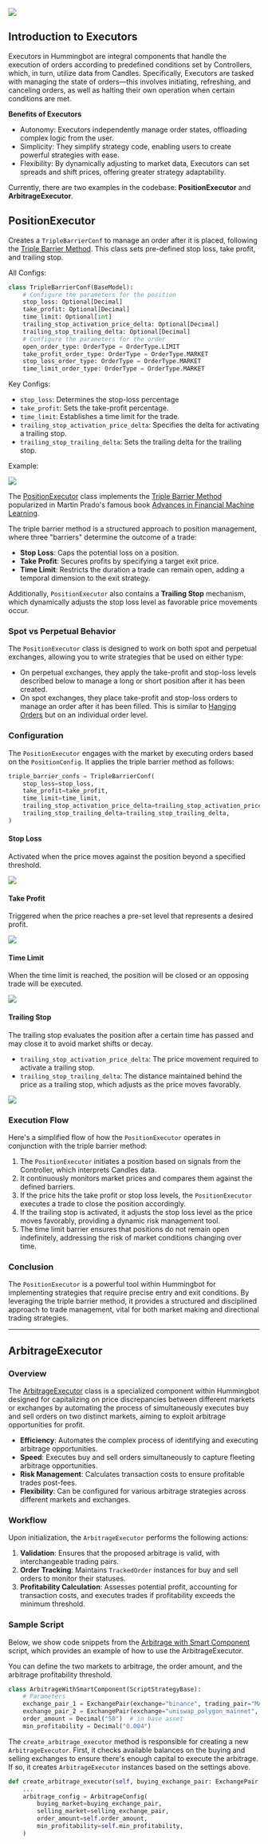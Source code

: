 ![](../diagrams/5.png)

## Introduction to Executors

Executors in Hummingbot are integral components that handle the execution of orders according to predefined conditions set by Controllers, which, in turn, utilize data from Candles. Specifically, Executors are tasked with managing the state of orders—this involves initiating, refreshing, and canceling orders, as well as halting their own operation when certain conditions are met.

**Benefits of Executors**

* Autonomy: Executors independently manage order states, offloading complex logic from the user.
* Simplicity: They simplify strategy code, enabling users to create powerful strategies with ease.
* Flexibility: By dynamically adjusting to market data, Executors can set spreads and shift prices, offering greater strategy adaptability.

Currently, there are two examples in the codebase: **PositionExecutor** and **ArbitrageExecutor**.

## PositionExecutor

Creates a `TripleBarrierConf` to manage an order after it is placed, following the [Triple Barrier Method](https://www.mlfinlab.com/en/latest/labeling/tb_meta_labeling.html). This class sets pre-defined stop loss, take profit, and trailing stop.

All Configs:

```python
class TripleBarrierConf(BaseModel):
    # Configure the parameters for the position
    stop_loss: Optional[Decimal]
    take_profit: Optional[Decimal]
    time_limit: Optional[int]
    trailing_stop_activation_price_delta: Optional[Decimal]
    trailing_stop_trailing_delta: Optional[Decimal]
    # Configure the parameters for the order
    open_order_type: OrderType = OrderType.LIMIT
    take_profit_order_type: OrderType = OrderType.MARKET
    stop_loss_order_type: OrderType = OrderType.MARKET
    time_limit_order_type: OrderType = OrderType.MARKET
```

Key Configs:

- `stop_loss`: Determines the stop-loss percentage
- `take_profit`: Sets the take-profit percentage.
- `time_limit`:  Establishes a time limit for the trade.
- `trailing_stop_activation_price_delta`: Specifies the delta for activating a trailing stop.
- `trailing_stop_trailing_delta`: Sets the trailing delta for the trailing stop.

Example:

![](./triple_barrier.png)

The [PositionExecutor](https://github.com/hummingbot/hummingbot/blob/13aab912ea297a70e52f560cc7239400a1204aa6/hummingbot/smart_components/executors/position_executor/position_executor.py) class implements the [Triple Barrier Method](https://www.mlfinlab.com/en/latest/labeling/tb_meta_labeling.html) popularized in Martin Prado's famous book [Advances in Financial Machine Learning](https://www.wiley.com/en-us/Advances+in+Financial+Machine+Learning-p-9781119482086).

The triple barrier method is a structured approach to position management, where three "barriers" determine the outcome of a trade:

* **Stop Loss**: Caps the potential loss on a position.
* **Take Profit**: Secures profits by specifying a target exit price.
* **Time Limit**: Restricts the duration a trade can remain open, adding a temporal dimension to the exit strategy.

Additionally, `PositionExecutor` also contains a **Trailing Stop** mechanism, which dynamically adjusts the stop loss level as favorable price movements occur.


### Spot vs Perpetual Behavior
 
The `PositionExecutor` class is designed to work on both spot and perpetual exchanges, allowing you to write strategies that be used on either type:

* On perpetual exchanges, they apply the take-profit and stop-loss levels described below to manage a long or short position after it has been created.
* On spot exchanges, they place take-profit and stop-loss orders to manage an order after it has been filled. This is similar to [Hanging Orders](/strategy-configs/hanging-orders/) but on an individual order level.


### Configuration

The `PositionExecutor` engages with the market by executing orders based on the `PositionConfig`. It applies the triple barrier method as follows:

```python
triple_barrier_confs = TripleBarrierConf(
    stop_loss=stop_loss,
    take_profit=take_profit,
    time_limit=time_limit,
    trailing_stop_activation_price_delta=trailing_stop_activation_price_delta,
    trailing_stop_trailing_delta=trailing_stop_trailing_delta,
)
```

#### Stop Loss

Activated when the price moves against the position beyond a specified threshold.

![](./stop_loss.png)



#### Take Profit

Triggered when the price reaches a pre-set level that represents a desired profit.

![](./take_profit.png)


#### Time Limit

When the time limit is reached, the position will be closed or an opposing trade will be executed.

![](./time_limit.png)

#### Trailing Stop

The trailing stop evaluates the position after a certain time has passed and may close it to avoid market shifts or decay.

- `trailing_stop_activation_price_delta`: The price movement required to activate a trailing stop.
- `trailing_stop_trailing_delta`: The distance maintained behind the price as a trailing stop, which adjusts as the price moves favorably.

![](./trailing_stop.png)


### Execution Flow

Here's a simplified flow of how the `PositionExecutor` operates in conjunction with the triple barrier method:

1. The `PositionExecutor` initiates a position based on signals from the Controller, which interprets Candles data.
2. It continuously monitors market prices and compares them against the defined barriers.
3. If the price hits the take profit or stop loss levels, the `PositionExecutor` executes a trade to close the position accordingly.
4. If the trailing stop is activated, it adjusts the stop loss level as the price moves favorably, providing a dynamic risk management tool.
5. The time limit barrier ensures that positions do not remain open indefinitely, addressing the risk of market conditions changing over time.

### Conclusion

The `PositionExecutor` is a powerful tool within Hummingbot for implementing strategies that require precise entry and exit conditions. By leveraging the triple barrier method, it provides a structured and disciplined approach to trade management, vital for both market making and directional trading strategies.

---

## ArbitrageExecutor

### Overview

The [ArbitrageExecutor](https://github.com/hummingbot/hummingbot/blob/13aab912ea297a70e52f560cc7239400a1204aa6/hummingbot/smart_components/executors/arbitrage_executor/arbitrage_executor.py) class is a specialized component within Hummingbot designed for capitalizing on price discrepancies between different markets or exchanges by automating the process of simultaneously executes buy and sell orders on two distinct markets, aiming to exploit arbitrage opportunities for profit.

- **Efficiency**: Automates the complex process of identifying and executing arbitrage opportunities.
- **Speed**: Executes buy and sell orders simultaneously to capture fleeting arbitrage opportunities.
- **Risk Management**: Calculates transaction costs to ensure profitable trades post-fees.
- **Flexibility**: Can be configured for various arbitrage strategies across different markets and exchanges.

### Workflow

Upon initialization, the `ArbitrageExecutor` performs the following actions:

1. **Validation**: Ensures that the proposed arbitrage is valid, with interchangeable trading pairs.
2. **Order Tracking**: Maintains `TrackedOrder` instances for buy and sell orders to monitor their statuses.
3. **Profitability Calculation**: Assesses potential profit, accounting for transaction costs, and executes trades if profitability exceeds the minimum threshold.

### Sample Script

Below, we show code snippets from the [Arbitrage with Smart Component](https://github.com/hummingbot/hummingbot/blob/13aab912ea297a70e52f560cc7239400a1204aa6/scripts/archived_scripts/examples_using_smart_components/arbitrage_with_smart_component.py) script, which provides an example of how to use the ArbitrageExecutor.

You can define the two markets to arbitrage, the order amount, and the arbitrage profitability threshold.

```python
class ArbitrageWithSmartComponent(ScriptStrategyBase):
    # Parameters
    exchange_pair_1 = ExchangePair(exchange="binance", trading_pair="MATIC-USDT")
    exchange_pair_2 = ExchangePair(exchange="uniswap_polygon_mainnet", trading_pair="WMATIC-USDT")
    order_amount = Decimal("50")  # in base asset
    min_profitability = Decimal("0.004")
```

The `create_arbitrage_executor` method is responsible for creating a new `ArbitrageExecutor`. First, it checks available balances on the buying and selling exchanges to ensure there's enough capital to execute the arbitrage. If so, it creates `ArbitrageExecutor` instances based on the settings above. 

```python
def create_arbitrage_executor(self, buying_exchange_pair: ExchangePair, selling_exchange_pair: ExchangePair):
    ...
    arbitrage_config = ArbitrageConfig(
        buying_market=buying_exchange_pair,
        selling_market=selling_exchange_pair,
        order_amount=self.order_amount,
        min_profitability=self.min_profitability,
    )
```
